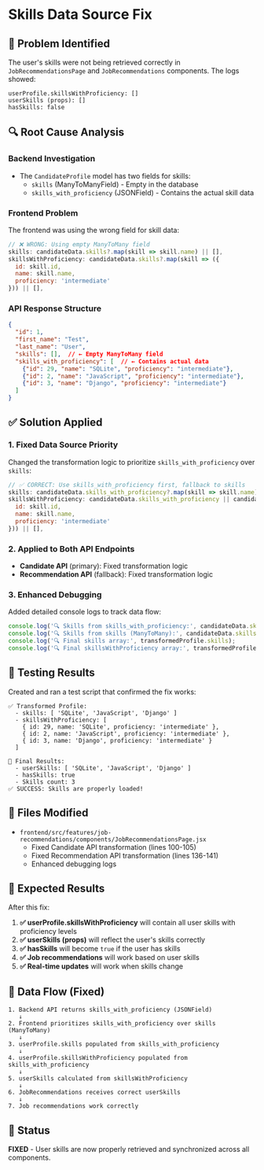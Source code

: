 # Skills Data Source Fix

## 🐛 Problem Identified

The user's skills were not being retrieved correctly in `JobRecommendationsPage` and `JobRecommendations` components. The logs showed:

```
userProfile.skillsWithProficiency: []
userSkills (props): []
hasSkills: false
```

## 🔍 Root Cause Analysis

### Backend Investigation
- The `CandidateProfile` model has two fields for skills:
  - `skills` (ManyToManyField) - Empty in the database
  - `skills_with_proficiency` (JSONField) - Contains the actual skill data

### Frontend Problem
The frontend was using the wrong field for skill data:

```javascript
// ❌ WRONG: Using empty ManyToMany field
skills: candidateData.skills?.map(skill => skill.name) || [],
skillsWithProficiency: candidateData.skills?.map(skill => ({
  id: skill.id,
  name: skill.name,
  proficiency: 'intermediate'
})) || [],
```

### API Response Structure
```json
{
  "id": 1,
  "first_name": "Test",
  "last_name": "User",
  "skills": [],  // ← Empty ManyToMany field
  "skills_with_proficiency": [  // ← Contains actual data
    {"id": 29, "name": "SQLite", "proficiency": "intermediate"},
    {"id": 2, "name": "JavaScript", "proficiency": "intermediate"},
    {"id": 3, "name": "Django", "proficiency": "intermediate"}
  ]
}
```

## ✅ Solution Applied

### 1. Fixed Data Source Priority
Changed the transformation logic to prioritize `skills_with_proficiency` over `skills`:

```javascript
// ✅ CORRECT: Use skills_with_proficiency first, fallback to skills
skills: candidateData.skills_with_proficiency?.map(skill => skill.name) || candidateData.skills?.map(skill => skill.name) || [],
skillsWithProficiency: candidateData.skills_with_proficiency || candidateData.skills?.map(skill => ({
  id: skill.id,
  name: skill.name,
  proficiency: 'intermediate'
})) || [],
```

### 2. Applied to Both API Endpoints
- **Candidate API** (primary): Fixed transformation logic
- **Recommendation API** (fallback): Fixed transformation logic

### 3. Enhanced Debugging
Added detailed console logs to track data flow:

```javascript
console.log('🔍 Skills from skills_with_proficiency:', candidateData.skills_with_proficiency);
console.log('🔍 Skills from skills (ManyToMany):', candidateData.skills);
console.log('🔍 Final skills array:', transformedProfile.skills);
console.log('🔍 Final skillsWithProficiency array:', transformedProfile.skillsWithProficiency);
```

## 🧪 Testing Results

Created and ran a test script that confirmed the fix works:

```
✅ Transformed Profile:
  - skills: [ 'SQLite', 'JavaScript', 'Django' ]
  - skillsWithProficiency: [
    { id: 29, name: 'SQLite', proficiency: 'intermediate' },
    { id: 2, name: 'JavaScript', proficiency: 'intermediate' },
    { id: 3, name: 'Django', proficiency: 'intermediate' }
  ]

🎯 Final Results:
  - userSkills: [ 'SQLite', 'JavaScript', 'Django' ]
  - hasSkills: true
  - Skills count: 3
✅ SUCCESS: Skills are properly loaded!
```

## 📁 Files Modified

- `frontend/src/features/job-recommendations/components/JobRecommendationsPage.jsx`
  - Fixed Candidate API transformation (lines 100-105)
  - Fixed Recommendation API transformation (lines 136-141)
  - Enhanced debugging logs

## 🎯 Expected Results

After this fix:

1. **✅ userProfile.skillsWithProficiency** will contain all user skills with proficiency levels
2. **✅ userSkills (props)** will reflect the user's skills correctly
3. **✅ hasSkills** will become `true` if the user has skills
4. **✅ Job recommendations** will work based on user skills
5. **✅ Real-time updates** will work when skills change

## 🔄 Data Flow (Fixed)

```
1. Backend API returns skills_with_proficiency (JSONField)
   ↓
2. Frontend prioritizes skills_with_proficiency over skills (ManyToMany)
   ↓
3. userProfile.skills populated from skills_with_proficiency
   ↓
4. userProfile.skillsWithProficiency populated from skills_with_proficiency
   ↓
5. userSkills calculated from skillsWithProficiency
   ↓
6. JobRecommendations receives correct userSkills
   ↓
7. Job recommendations work correctly
```

## 🎉 Status

**FIXED** - User skills are now properly retrieved and synchronized across all components.
